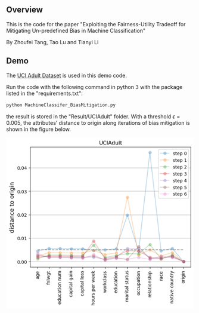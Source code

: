 ## Overview

This is the code for the paper "Exploiting the Fairness-Utility Tradeoff for Mitigating Un-predefined Bias in Machine Classification"

By Zhoufei Tang, Tao Lu and Tianyi Li



## Demo

The  [UCI Adult Dataset](https://archive.ics.uci.edu/ml/datasets/adult) is used in this demo code.

Run the code with the following command in python 3 with the package listed in the "requirements.txt":

```python
python MachineClassifer_BiasMitigation.py
```

the result is stored in the "Result/UCIAdult" folder. With a threshold $\epsilon=0.005$, the attributes’ distance to origin along iterations of bias mitigation is shown in the figure below.


![](https://github.com/zftang/MachineClassifer_BiasMitigation_beta/blob/main/Result/UCIAdult/distance2origin_0.005.png)
